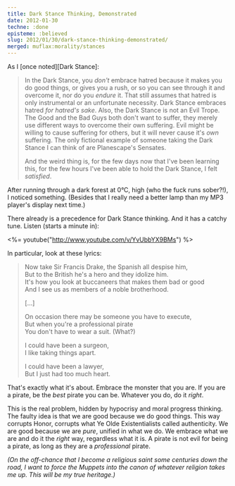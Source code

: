 ```yaml
---
title: Dark Stance Thinking, Demonstrated
date: 2012-01-30
techne: :done
episteme: :believed
slug: 2012/01/30/dark-stance-thinking-demonstrated/
merged: muflax:morality/stances
---
```


As I [once noted][Dark Stance]:

> In the Dark Stance, you *don't* embrace hatred because it makes you do good things, or gives you a rush, or so you can see through it and overcome it, nor do you *endure* it. That still assumes that hatred is only instrumental or an unfortunate necessity. Dark Stance embraces hatred *for hatred's sake*. Also, the Dark Stance is not an Evil Trope. The Good and the Bad Guys both don't want to suffer, they merely use different ways to overcome their own suffering. Evil might be willing to cause suffering for others, but it will never cause it's *own* suffering. The only fictional example of someone taking the Dark Stance I can think of are Planescape's Sensates.
> 
> And the weird thing is, for the few days now that I've been learning this, for the few hours I've been able to hold the Dark Stance, I felt *satisfied*. 

After running through a dark forest at 0°C, high (who the fuck runs sober?!), I noticed something. (Besides that I really need a better lamp than my MP3 player's display next time.)

There already is a precedence for Dark Stance thinking. And it has a catchy tune. Listen (starts a minute in):

<%= youtube("http://www.youtube.com/v/YvUbbYX9BMs") %>

In particular, look at these lyrics:

> Now take Sir Francis Drake, the Spanish all despise him,  
> But to the British he's a hero and they idolize him.  
> It's how you look at buccaneers that makes them bad or good  
> And I see us as members of a noble brotherhood.  
>
> [...]
> 
> On occasion there may be someone you have to execute,  
> But when you're a professional pirate  
> You don't have to wear a suit. (What?)  
> 
> I could have been a surgeon,  
> I like taking things apart.  
> 
> I could have been a lawyer,  
> But I just had too much heart.  

That's exactly what it's about. Embrace the monster that you are. If you are a pirate, be the *best* pirate you can be. Whatever you do, do it *right*.

This is the real problem, hidden by hypocrisy and moral progress thinking. The faulty idea is that we are good because we do good things. This way corrupts Honor, corrupts what Ye Olde Existentialists called authenticity. We are good because we are *pure*, unified in what we do. We embrace what we are and do it the *right* way, regardless what it is. A pirate is not evil for being a pirate, as long as they are a *professional* pirate.

*(On the off-chance that I become a religious saint some centuries down the road, I want to force the Muppets into the canon of whatever religion takes me up. This will be my true heritage.)*
